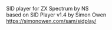 SID player for ZX Spectrum by NS <br/>
based on SID Player v1.4 by Simon Owen <br/>
https://simonowen.com/sam/sidplay/ <br/>


